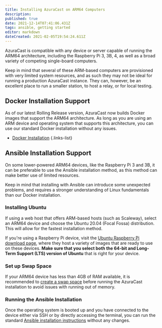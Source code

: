 ```yaml
---
title: Installing AzuraCast on ARM64 Computers
description: 
published: true
date: 2021-12-14T07:41:06.431Z
tags: ansible, getting started
editor: markdown
dateCreated: 2021-02-05T19:54:24.611Z
---
```


AzuraCast is compatible with any device or server capable of running the ARM64 architecture, including the Raspberry Pi 3, 3B, 4, as well as a broad variety of competing single-board computers.

Keep in mind that several of these ARM-based computers are provisioned with very limited system resources, and as such they may not be ideal for running a production AzuraCast instance. They can, however, be an excellent place to run a smaller station, to host a relay, or for local testing.

## Docker Installation Support

As of our latest Rolling Release version, AzuraCast now builds Docker images that support the ARM64 architecture. As long as you are using an ARM device and operating system that supports this architecture, you can use our standard Docker installation without any issues.

- [Docker Installation](/en/getting-started/installation/docker)
{.links-list}

## Ansible Installation Support

On some lower-powered ARM64 devices, like the Raspberry Pi 3 and 3B, it can be preferable to use the Ansible installation method, as this method can make better use of limited resources.

Keep in mind that installing with Ansible can introduce some unexpected problems, and requires a stronger understanding of Linux fundamentals than our Docker installation.

### Installing Ubuntu

If using a web host that offers ARM-based hosts (such as Scaleway), select an ARM64 device and choose the Ubuntu 20.04 (Focal Fossa) distribution. This will allow for the fastest installation method.

If you're using a Raspberry Pi device, visit the [Ubuntu Raspberry Pi download page](https://ubuntu.com/download/raspberry-pi), where they host a variety of images that are ready to use on these devices. **Make sure that you select both the 64-bit and Long-Term Support (LTS) version of Ubuntu** that is right for your device.

### Set up Swap Space

If your ARM64 device has less than 4GB of RAM available, it is recommended to [create a swap space](https://linuxize.com/post/how-to-add-swap-space-on-ubuntu-20-04/) before running the AzuraCast installation to avoid issues with running out of memory.

### Running the Ansible Installation

Once the operating system is booted up and you have connected to the device either via SSH or by directly accessing the terminal, you can run the standard [Ansible installation instructions](/en/getting-started/installation/ansible) without any changes.